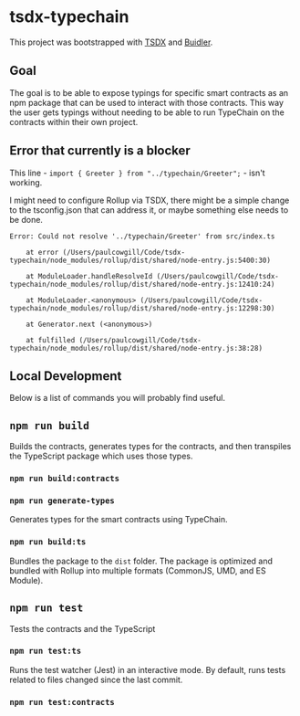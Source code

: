 # tsdx-typechain

This project was bootstrapped with [TSDX](https://github.com/jaredpalmer/tsdx) and [Buidler](https://buidler.dev).

## Goal

The goal is to be able to expose typings for specific smart contracts as an npm package that can be used to interact with those contracts. This way the user gets typings without needing to be able to run TypeChain on the contracts within their own project.

## Error that currently is a blocker

This line - `import { Greeter } from "../typechain/Greeter";` - isn't working.

I might need to configure Rollup via TSDX, there might be a simple change to the tsconfig.json that can address it, or maybe something else needs to be done.

```
Error: Could not resolve '../typechain/Greeter' from src/index.ts

    at error (/Users/paulcowgill/Code/tsdx-typechain/node_modules/rollup/dist/shared/node-entry.js:5400:30)

    at ModuleLoader.handleResolveId (/Users/paulcowgill/Code/tsdx-typechain/node_modules/rollup/dist/shared/node-entry.js:12410:24)

    at ModuleLoader.<anonymous> (/Users/paulcowgill/Code/tsdx-typechain/node_modules/rollup/dist/shared/node-entry.js:12298:30)

    at Generator.next (<anonymous>)

    at fulfilled (/Users/paulcowgill/Code/tsdx-typechain/node_modules/rollup/dist/shared/node-entry.js:38:28)
```

## Local Development

Below is a list of commands you will probably find useful.

## `npm run build`
Builds the contracts, generates types for the contracts, and then transpiles the TypeScript package which uses those types.

### `npm run build:contracts`

### `npm run generate-types`
Generates types for the smart contracts using TypeChain.

### `npm run build:ts`

Bundles the package to the `dist` folder.
The package is optimized and bundled with Rollup into multiple formats (CommonJS, UMD, and ES Module).

## `npm run test`
Tests the contracts and the TypeScript

### `npm run test:ts`

Runs the test watcher (Jest) in an interactive mode.
By default, runs tests related to files changed since the last commit.

### `npm run test:contracts`
